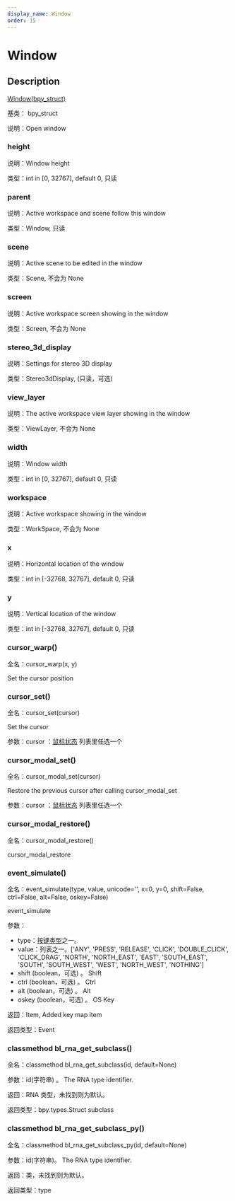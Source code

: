 ```yaml
---
display_name: Window
order: 15
---
```


# Window

## Description

[Window(bpy_struct)](https://docs.blender.org/api/master/bpy.types.Window.html)

基类： bpy_struct

说明：Open window

### height

说明：Window height

类型：int in [0, 32767], default 0, 只读

### parent

说明：Active workspace and scene follow this window

类型：Window, 只读

### scene

说明：Active scene to be edited in the window

类型：Scene, 不会为 None

### screen

说明：Active workspace screen showing in the window

类型：Screen, 不会为 None

### stereo_3d_display

说明：Settings for stereo 3D display

类型：Stereo3dDisplay, (只读，可选)

### view_layer

说明：The active workspace view layer showing in the window

类型：ViewLayer, 不会为 None

### width

说明：Window width

类型：int in [0, 32767], default 0, 只读

### workspace

说明：Active workspace showing in the window

类型：WorkSpace, 不会为 None

### x

说明：Horizontal location of the window

类型：int in [-32768, 32767], default 0, 只读

### y

说明：Vertical location of the window

类型：int in [-32768, 32767], default 0, 只读

### cursor_warp()

全名：cursor_warp(x, y)

Set the cursor position

### cursor_set()

全名：cursor_set(cursor)

Set the cursor

参数：cursor ：[鼠标状态](https://www.yuelili.com/?p=19525) 列表里任选一个

### cursor_modal_set()

全名：cursor_modal_set(cursor)

Restore the previous cursor after calling cursor_modal_set

参数：cursor ：[鼠标状态](https://www.yuelili.com/?p=19525) 列表里任选一个

### cursor_modal_restore()

全名：cursor_modal_restore()

cursor_modal_restore

### event_simulate()

全名：event_simulate(type, value, unicode='', x=0, y=0, shift=False, ctrl=False,
alt=False, oskey=False)

event_simulate

参数：

- type：[按键类型](https://www.yuelili.com/?p=19528)之一。
- value：列表之一。['ANY', 'PRESS', 'RELEASE', 'CLICK', 'DOUBLE_CLICK', 'CLICK_DRAG', 'NORTH', 'NORTH_EAST', 'EAST', 'SOUTH_EAST', 'SOUTH', 'SOUTH_WEST', 'WEST', 'NORTH_WEST', 'NOTHING']
- shift (boolean，可选) 。 Shift
- ctrl (boolean，可选) 。 Ctrl
- alt (boolean，可选) 。 Alt
- oskey (boolean，可选) 。 OS Key

返回：Item, Added key map item

返回类型：Event

### classmethod bl_rna_get_subclass()

全名：classmethod bl_rna_get_subclass(id, default=None)

参数：id(字符串) 。 The RNA type identifier.

返回：RNA 类型，未找到则为默认。

返回类型：bpy.types.Struct subclass

### classmethod bl_rna_get_subclass_py()

全名：classmethod bl_rna_get_subclass_py(id, default=None)

参数：id(字符串)。 The RNA type identifier.

返回：类，未找到则为默认。

返回类型：type
